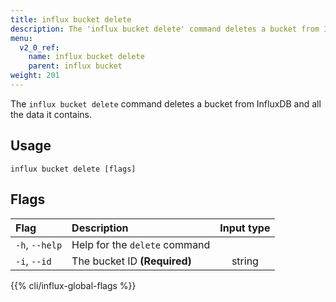 ```yaml
---
title: influx bucket delete
description: The 'influx bucket delete' command deletes a bucket from InfluxDB and all the data it contains.
menu:
  v2_0_ref:
    name: influx bucket delete
    parent: influx bucket
weight: 201
---
```


The `influx bucket delete` command deletes a bucket from InfluxDB and all the data it contains.

## Usage
```
influx bucket delete [flags]
```

## Flags
| Flag           | Description                   | Input type  |
|:----           |:-----------                   |:----------: |
| `-h`, `--help` | Help for the `delete` command |             |
| `-i`, `--id`   | The bucket ID **(Required)**  | string      |

{{% cli/influx-global-flags %}}
